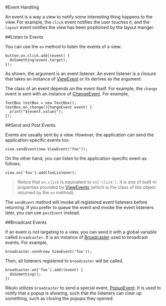 #Event Handling

An event is a way a view to notify some interesting thing happens to the view.
For example, the `click` event notifies the user touches it, and the `layout` event notifies the view has been positioned by the layout manger.

##Listen to Events

You can use the `on` method to listen the events of a view:

    button.on.click.add((event) {
      doSomething(event.target);
    });

As shown, the argument is an event listener. An event listener is a closure that takes an instance of [ViewEvent](http://rikulo.org/api/_/rikulo_event/ViewEvent.html) or its derives as the argument.

The class of an event depends on the event itself. For example, the `change` event is sent with an instance of [ChangeEvent](http://rikulo.org/api/_/rikulo_event/ChangeEvent.html). For example,

    TextBox textBox = new TextBox();
    textBox.on.change((ChangeEvent event) {
      print("${event.value}");
    });

##Send and Post Events

Events are usually sent by a view. However, the application can send the application-specific events too.

    view.sendEvent(new ViewEvent("foo"));

On the other hand, you can listen to the application-specific event as follows.

    view.on['foo'].add(fooListener);

> Notice that `on.click` is equivalent to `on['click']`. It is one of built-in properties provided by [ViewEvents](http://rikulo.org/api/_/rikulo_event/ViewEvents.html) (which is the class of the object returned by the `on` method).

The `sendEvent` method will invoke all registered event listeners before returning. If you prefer to queue the event and invoke the event listeners later, you can use `postEvent` instead.

##Broadcast Events

If an event is not targeting to a view, you can send it with a global variable called `broadcaster`. It is an instance of [Broadcaster](http://rikulo.org/api/_/rikulo_event/Broadcaster.html) used to broadcast events. For example,

    broadcaster.send(new ViewEvent('foo'));

Then, all listeners registered to `broadcaster` will be called.

    broadcaster.on['foo'].add((event) {
      doSomething();
    })

Rikulo utilizes `broadcaster` to send a special event, [PopupEvent](http://rikulo.org/api/_/rikulo_event/PopupEvent.html). It is used to notify that a popup is showing, such that the listeners can clear up something, such as closing the popups they opened.
